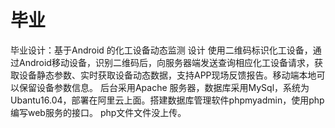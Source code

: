 # 毕业
毕业设计：基于Android 的化工设备动态监测 设计
	使用二维码标识化工设备，通过Android移动设备，识别二维码后，向服务器端发送查询相应化工设备请求，获取设备静态参数、实时获取设备动态数据，支持APP现场反馈报告。移动端本地可以保留设备参数信息。
后台采用Apache 服务器，数据库采用MySql，系统为Ubantu16.04，部署在阿里云上面。搭建数据库管理软件phpmyadmin，使用php编写web服务的接口。
php文件文件没上传。
